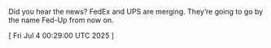  
Did you hear the news? FedEx and UPS are merging. They’re going to go by the name Fed-Up from now on.
 
[ 
Fri Jul  4 00:29:00 UTC 2025
 ]
